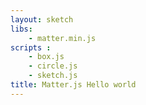 ```yaml
---
layout: sketch
libs: 
    - matter.min.js
scripts : 
    - box.js
    - circle.js
    - sketch.js
title: Matter.js Hello world
---
```


